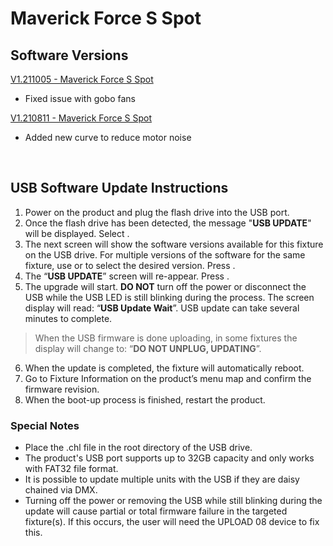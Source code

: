 # Maverick Force S Spot

## Software Versions

[V1.211005 - Maverick Force S Spot](https://github.com/Chauvet-Pro/MAVERICKFORCESSPOT/blob/8d4b46c2fefd4602f71a7327703ac0c733ad3bca/firmware/V1.211005.zip)
- Fixed issue with gobo fans

[V1.210811 - Maverick Force S Spot](https://github.com/Chauvet-Pro/MAVERICKFORCESSPOT/blob/8d4b46c2fefd4602f71a7327703ac0c733ad3bca/firmware/V1.210811.zip)
- Added new curve to reduce motor noise

&nbsp;

## USB Software Update Instructions
1. Power on the product and plug the flash drive into the USB port.
2.	Once the flash drive has been detected, the message "**USB UPDATE**" will be displayed. Select **<YES>**.  
3.	The next screen will show the software versions available for this fixture on the USB drive.  For multiple versions of the software for the same fixture, use **<UP>** or **<DOWN>** to select the desired version.  Press **<ENTER>**.
4.	The “**USB UPDATE**” screen will re-appear.  Press **<YES>**.
5.	The upgrade will start. **DO NOT** turn off the power or disconnect the USB while the USB LED is still blinking during the process. The screen display will read: “**USB Update Wait**”. USB update can take several minutes to complete.
   >When the USB firmware is done uploading, in some fixtures the display will change to: “**DO NOT UNPLUG, UPDATING**”.
6.	When the update is completed, the fixture will automatically reboot.
7.	Go to Fixture Information on the product’s menu map and confirm the firmware revision.
8.	When the boot-up process is finished, restart the product.

### Special Notes
* Place the .chl file in the root directory of the USB drive.
* The product's USB port supports up to 32GB capacity and only works with FAT32 file format.
* It is possible to update multiple units with the USB if they are daisy chained via DMX.
* Turning off the power or removing the USB while still blinking during the update will cause partial or total firmware failure in the targeted fixture(s). If this occurs, the user will need the UPLOAD 08 device to fix this.
